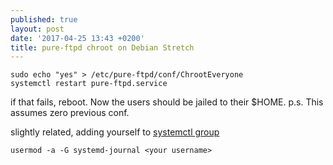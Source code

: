 ```yaml
---
published: true
layout: post
date: '2017-04-25 13:43 +0200'
title: pure-ftpd chroot on Debian Stretch
---
```

    sudo echo "yes" > /etc/pure-ftpd/conf/ChrootEveryone
    systemctl restart pure-ftpd.service
    
if that fails, reboot. Now the users should be jailed to their $HOME. p.s. This assumes zero previous conf.

slightly related, adding yourself to [systemctl group](https://medium.com/@johannes_gehrs/getting-started-with-systemd-on-debian-jessie-e024758ca63d)

    usermod -a -G systemd-journal <your username>

    
